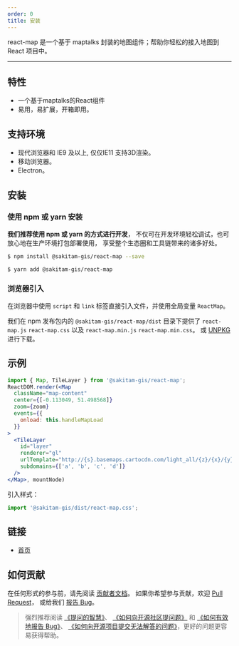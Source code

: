 ```yaml
---
order: 0
title: 安装
---
```


react-map 是一个基于 maptalks 封装的地图组件；帮助你轻松的接入地图到 React 项目中。

---

## 特性

- 一个基于maptalks的React组件
- 易用，易扩展，开箱即用。

## 支持环境

* 现代浏览器和 IE9 及以上, 仅仅IE11 支持3D渲染。
* 移动浏览器。
* Electron。

## 安装

### 使用 npm 或 yarn 安装

**我们推荐使用 npm 或 yarn 的方式进行开发**，
不仅可在开发环境轻松调试，也可放心地在生产环境打包部署使用，
享受整个生态圈和工具链带来的诸多好处。

```bash
$ npm install @sakitam-gis/react-map --save
```

```bash
$ yarn add @sakitam-gis/react-map
```

### 浏览器引入

在浏览器中使用 `script` 和 `link` 标签直接引入文件，并使用全局变量 `ReactMap`。

我们在 npm 发布包内的 `@sakitam-gis/react-map/dist` 目录下提供了 `react-map.js` `react-map.css`
 以及 `react-map.min.js` `react-map.min.css`。
 或 [UNPKG](https://unpkg.com/@sakitam-gis/react-map/dist/) 进行下载。

## 示例

```jsx
import { Map, TileLayer } from '@sakitam-gis/react-map';
ReactDOM.render(<Map
  className="map-content"
  center={[-0.113049, 51.498568]}
  zoom={zoom}
  events={{
    onload: this.handleMapLoad
  }}
>
  <TileLayer
    id="layer"
    renderer="gl"
    urlTemplate="http://{s}.basemaps.cartocdn.com/light_all/{z}/{x}/{y}.png"
    subdomains={['a', 'b', 'c', 'd']}
  />
</Map>, mountNode)
```

引入样式：

```jsx
import '@sakitam-gis/dist/react-map.css';
```

## 链接

- [首页](https://sakitam-gis.github.io/react-map/)

## 如何贡献

在任何形式的参与前，请先阅读 [贡献者文档](https://github.com/sakitam-gis/react-map/.github/CONTRIBUTING.md)。
如果你希望参与贡献，欢迎 [Pull Request](https://github.com/sakitam-gis/react-map/pulls)，
或给我们 [报告 Bug](https://github.com/sakitam-gis/react-map/issues)。

> 强烈推荐阅读 [《提问的智慧》](https://github.com/ryanhanwu/How-To-Ask-Questions-The-Smart-Way)、
  [《如何向开源社区提问题》](https://github.com/seajs/seajs/issues/545) 和 
  [《如何有效地报告 Bug》](http://www.chiark.greenend.org.uk/%7Esgtatham/bugs-cn.html)、
  [《如何向开源项目提交无法解答的问题》](https://zhuanlan.zhihu.com/p/25795393)，更好的问题更容易获得帮助。
